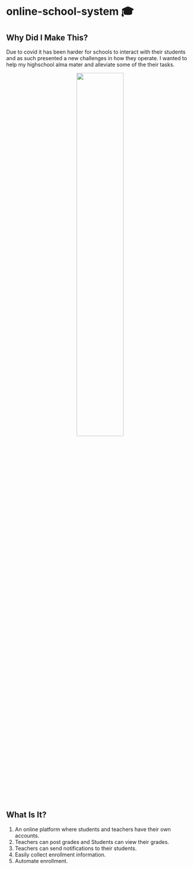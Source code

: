 # online-school-system 🎓

## Why Did I Make This?
Due to covid it has been harder for schools to interact with their students and as such presented a new challenges in how they operate.
I wanted to help my highschool alma mater and alleviate some of the their tasks. 


<p align="center">
<img align="center" width="50%" src="https://user-images.githubusercontent.com/61579578/92138732-5a179000-ee41-11ea-8ea5-5e93a4954a92.PNG" />
</p>

## What Is It?
1. An online platform where students and teachers have their own accounts.
2. Teachers can post grades and Students can view their grades.
3. Teachers can send notifications to their students.
4. Easily collect enrollment information.
5. Automate enrollment.


